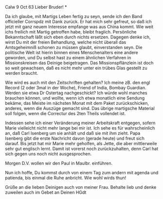  Calw 9 Oct 63
Lieber Bruder! <Josenhans>*

Da ich glaube, mit Martigs Leben fertig zu seyn, sende ich den Band officieller Corrspdz mit Dank zurück. Er hat mich sehr gefreut, so daß ich jetzt mit ganz neuem Interesse empfange was aus China kommt. Wie weit ichs freilich mit Martig getroffen habe, bleibt fraglich. Persönliche Bekanntschaft läßt sich eben durch nichts ersetzen. Dagegen denke ich, wirst Du mit der freien Behandlung, welche nicht überall das Amtsgeheimniß schonen zu müssen glaubt, einverstanden seyn. Die politische Welt ist hierin binnen eines Menschenalters eine andere geworden, und Du selbst hast zu einem ähnlichen Verfahren in Missionskreisen das Deinige beigetragen. Das Missionspflänzlein ist doch so weit gewachsen, daß es nicht mehr unter ein trübes Glas gestellt zu werden braucht.

Wie wird es auch mit den Zeitschriften gehalten? Ich meine zB. den engl Record (2 oder 3mal in der Woche), Friend of India, Bombay Guardian. Werden sie etwa Dr Ostertag nachgeschickt? Ich würde wohl manches brauchen können, und wollte, wenn ich etwa monatlich eine Sendung bekäme, das Meiste im nächsten Monat mit dem Paket zurückschicken, anderes, wenn die Auszüge gemacht sind. Das übrige martigsche Material soll folgen, wenn die Correctur des 2ten Theils vollendet ist.

Indessen sehe ich einer Veränderung meiner Arbeitskraft entgegen, sofern Marie vielleicht nicht mehr lange bei mir ist. Ich sehe es für wahrscheinlich an, daß Carl Isenberg um sie anhält und daß sie mit ihm zieht. Papa Isenberg gibt die erste Nachricht davon (gerade heute) und freut sich darauf. Bis jetzt hat mir Marie mehr geholfen, als Jette, die aber mittlerweile sehr gut englisch lernt. Damit ist vorerst noch zurückzuhalten, denn Carl hat sich gegen uns noch nicht ausgesprochen.

Morgen D.V. wollen wir den Paul in Maulbr. einführen.

Nun ich hoffe, Du kommst durch von einem Tag zum andern mit agenda und patienda, bis einmal die Ruhe anbricht. Wie wohl wirds thun!

Grüße an die lieben Deinigen auch von meiner Frau. Behalte lieb und denke zuweilen auch im Gebet an
 Deinen
 HGdt
